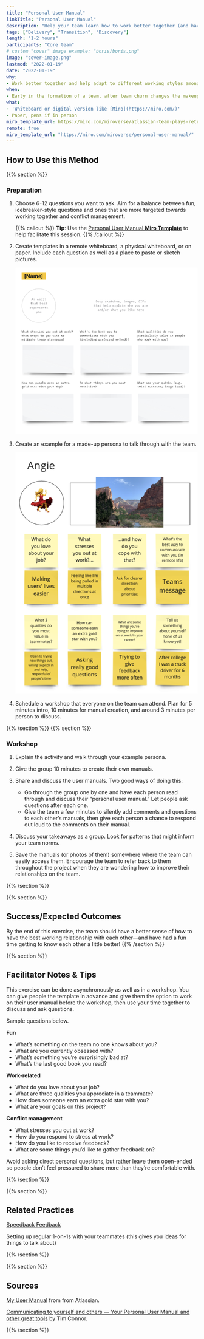 ```yaml
---
title: "Personal User Manual"
linkTitle: "Personal User Manual"
description: "Help your team learn how to work better together (and have fun!)"
tags: ["Delivery", "Transition", "Discovery"]
length: "1-2 hours"
participants: "Core team"
# custom "cover" image example: "boris/boris.png"
image: "cover-image.png" 
lastmod: "2022-01-19"
date: "2022-01-19"
why: 
- Work better together and help adapt to different working styles among team members.
when:
- Early in the formation of a team, after team churn changes the makeup of your team significantly, or when you are starting to sense interpersonal tension and want to head it off. Essentially, any time your team is transitioning from [“Forming” to “Storming.”](https://www.sixsigmadaily.com/what-is-forming-storming-norming-performing/) 
what:
- 'Whiteboard or digital version like [Miro](https://miro.com/)'
- Paper, pens if in person
miro_template_url: https://miro.com/miroverse/atlassian-team-plays-retrospective/
remote: true
miro_template_url: "https://miro.com/miroverse/personal-user-manual/" 
---
```


## How to Use this Method

{{% section %}}
### Preparation
1. Choose 6-12 questions you want to ask. Aim for a balance between fun, icebreaker-style questions and ones that are more targeted towards working together and conflict management.

   {{% callout %}}
   **Tip**: Use the [Personal User Manual **Miro Template**](https://miro.com/miroverse/personal-user-manual/) to help facilitate this session.
   {{% /callout %}}

1. Create templates in a remote whiteboard, a physical whiteboard, or on paper. Include each question as well as a place to paste or sketch pictures.

   ![Personal User Manual Template](images/image2.png)

1. Create an example for a made-up persona to talk through with the team.

   ![Personal User Manual Example](images/image1.png)

1. Schedule a workshop that everyone on the team can attend. Plan for 5 minutes intro, 10 minutes for manual creation, and around 3 minutes per person to discuss.

{{% /section %}}
{{% section %}}

### Workshop
1. Explain the activity and walk through your example persona.

1. Give the group 10 minutes to create their own manuals.

1. Share and discuss the user manuals. Two good ways of doing this:
   - Go through the group one by one and have each person read through and discuss their “personal user manual.” Let people ask questions after each one.
   - Give the team a few minutes to silently add comments and questions to each other’s manuals, then give each person a chance to respond out loud to the comments on their manual. 

1. Discuss your takeaways as a group. Look for patterns that might inform your team norms.

1. Save the manuals (or photos of them) somewhere where the team can easily access them. Encourage the team to refer back to them throughout the project when they are wondering how to improve their relationships on the team.

{{% /section %}}

{{% section %}}
## Success/Expected Outcomes
By the end of this exercise, the team should have a better sense of how to have the best working relationship with each other—and have had a fun time getting to know each other a little better!
{{% /section %}}

{{% section %}}
## Facilitator Notes & Tips
This exercise can be done asynchronously as well as in a workshop. You can give people the template in advance and give them the option to work on their user manual before the workshop, then use your time together to discuss and ask questions.

Sample questions below.

**Fun**
- What’s something on the team no one knows about you?
- What are you currently obsessed with?
- What’s something you’re surprisingly bad at?
- What’s the last good book you read?

**Work-related**
- What do you love about your job?
- What are three qualities you appreciate in a teammate?
- How does someone earn an extra gold star with you?
- What are your goals on this project?

**Conflict management**
- What stresses you out at work?
- How do you respond to stress at work?
- How do you like to receive feedback?
- What are some things you’d like to gather feedback on?

Avoid asking direct personal questions, but rather leave them open-ended so people don’t feel pressured to share more than they’re comfortable with.


{{% /section %}}

{{% section %}}
## Related Practices
[Speedback Feedback](/practices/speedback)

Setting up regular 1-on-1s with your teammates (this gives you ideas for things to talk about)

{{% /section %}}


{{% section %}}
## Sources
[My User Manual](https://www.atlassian.com/team-playbook/plays/my-user-manual) from from Atlassian.

[Communicating to yourself and others — Your Personal User Manual and other great tools](https://medium.com/10x-curiosity/communicating-to-yourself-and-others-your-personal-user-manual-and-other-great-tools-cb015400ee02) by Tim Connor.

{{% /section %}}
